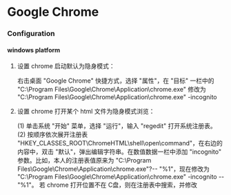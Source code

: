 # Google Chrome

### Configuration

#### windows platform

1. 设置 chrome 启动默认为隐身模式：

     右击桌面 "Google Chrome" 快捷方式，选择 "属性"，在 "目标" 一栏中的 "C:\Program Files\Google\Chrome\Application\chrome.exe" 修改为 "C:\Program Files\Google\Chrome\Application\chrome.exe" -incognito

1. 设置 chrome 打开某个 html 文件为隐身模式浏览：

    (1) 单击系统 "开始" 菜单，选择 "运行"，输入 "regedit" 打开系统注册表。
    (2) 按顺序依次展开注册表 "HKEY_CLASSES_ROOT\ChromeHTML\shell\open\command"，在右边的内容中，双击 "默认"，弹出编辑字符串。在数值数据一栏中添加 "incognito" 参数。比如，本人的注册表值原来为 "C:\Program Files\Google\Chrome\Application\chrome.exe"?-- "%1"，现在修改为 "C:\Program Files\Google\Chrome\Application\chrome.exe" -incognito -- "%1"。
    若 chrome 打开位置不在 C盘，则在注册表中搜索，并修改
